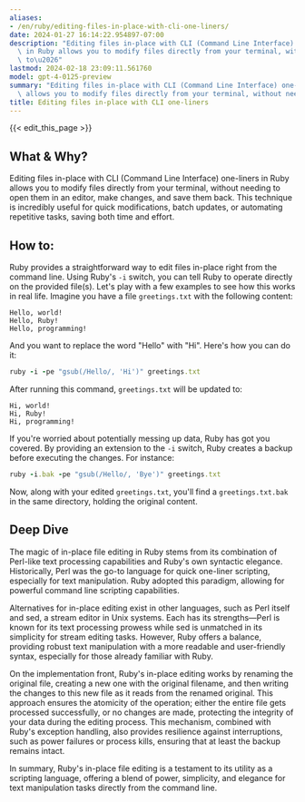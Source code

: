 ```yaml
---
aliases:
- /en/ruby/editing-files-in-place-with-cli-one-liners/
date: 2024-01-27 16:14:22.954897-07:00
description: "Editing files in-place with CLI (Command Line Interface) one-liners\
  \ in Ruby allows you to modify files directly from your terminal, without needing\
  \ to\u2026"
lastmod: 2024-02-18 23:09:11.561760
model: gpt-4-0125-preview
summary: "Editing files in-place with CLI (Command Line Interface) one-liners in Ruby\
  \ allows you to modify files directly from your terminal, without needing to\u2026"
title: Editing files in-place with CLI one-liners
---
```


{{< edit_this_page >}}

## What & Why?

Editing files in-place with CLI (Command Line Interface) one-liners in Ruby allows you to modify files directly from your terminal, without needing to open them in an editor, make changes, and save them back. This technique is incredibly useful for quick modifications, batch updates, or automating repetitive tasks, saving both time and effort.

## How to:

Ruby provides a straightforward way to edit files in-place right from the command line. Using Ruby's `-i` switch, you can tell Ruby to operate directly on the provided file(s). Let's play with a few examples to see how this works in real life. Imagine you have a file `greetings.txt` with the following content:

```
Hello, world!
Hello, Ruby!
Hello, programming!
```

And you want to replace the word "Hello" with "Hi". Here's how you can do it:

```Ruby
ruby -i -pe "gsub(/Hello/, 'Hi')" greetings.txt
```

After running this command, `greetings.txt` will be updated to:

```
Hi, world!
Hi, Ruby!
Hi, programming!
```

If you're worried about potentially messing up data, Ruby has got you covered. By providing an extension to the `-i` switch, Ruby creates a backup before executing the changes. For instance:

```Ruby
ruby -i.bak -pe "gsub(/Hello/, 'Bye')" greetings.txt
```

Now, along with your edited `greetings.txt`, you'll find a `greetings.txt.bak` in the same directory, holding the original content.

## Deep Dive

The magic of in-place file editing in Ruby stems from its combination of Perl-like text processing capabilities and Ruby's own syntactic elegance. Historically, Perl was the go-to language for quick one-liner scripting, especially for text manipulation. Ruby adopted this paradigm, allowing for powerful command line scripting capabilities.

Alternatives for in-place editing exist in other languages, such as Perl itself and sed, a stream editor in Unix systems. Each has its strengths—Perl is known for its text processing prowess while sed is unmatched in its simplicity for stream editing tasks. However, Ruby offers a balance, providing robust text manipulation with a more readable and user-friendly syntax, especially for those already familiar with Ruby.

On the implementation front, Ruby's in-place editing works by renaming the original file, creating a new one with the original filename, and then writing the changes to this new file as it reads from the renamed original. This approach ensures the atomicity of the operation; either the entire file gets processed successfully, or no changes are made, protecting the integrity of your data during the editing process. This mechanism, combined with Ruby's exception handling, also provides resilience against interruptions, such as power failures or process kills, ensuring that at least the backup remains intact.

In summary, Ruby's in-place file editing is a testament to its utility as a scripting language, offering a blend of power, simplicity, and elegance for text manipulation tasks directly from the command line.
